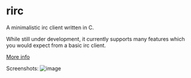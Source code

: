# rirc

A minimalistic irc client written in C.

While still under development, it currently supports
many features which you would expect from a basic
irc client.

[More info](http://rcr.io.rirc)

Screenshots:
![image](https://raw.github.com/robbinsr/rirc/master/rirc.png?raw=true)
